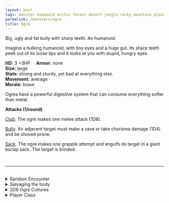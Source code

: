 ```yaml
---
layout: post
tags: monster humanoid arctic forest desert jungle rocky mountain plains swamp city
permalink: /monsters/ogre
title: Ogre
---
```


Big, ugly and fat bully with sharp teeth. An humanoid.

Imagine a hulking humanoid, with tiny eyes and a huge gut. Its sharp teeth peek out of its loose lips and it looks at you with stupid, hungry eyes.

**HD:** 3 +3HP  &nbsp; &nbsp;  **Armor:** none <br>
**Size:** large <br>
**Stats:** strong and sturdy, yet bad at everything else. <br>
**Movement:** average <br>
**Morale:** brave <br>

Ogres have a powerful digestive system that can consume everything softer than metal.

**Attacks (1/round)**

<ins>Club</ins>. The ogre makes one melee attack (1D8).

<ins>Bully</ins>. An adjacent target must make a save or take charisma damage (1D4) and be shoved prone.

<ins>Sack</ins>. The ogre makes one grapple attempt and engulfs its target in a giant burlap sack. The target is blinded.

<br>

---

<br>

<details markdown="1">
<summary>Random Encounter</summary>
1. **Monster:** roll 1D6:
  1. 1 ogre.
  2. 1 ogre
  3. 1 ogre
  4. 2 ogres, one is a warrior.
  5. 1 ogre war beast & 1D6 smaller humanoids.
  6. 1 ogre & 1D6 goons
1. **Lair:** A messy kitchen with human bones. <br>    &nbsp; OR <br>    **Omen:** Heavy footsteps and a burp.
1. **Spoor:** A fire pit with a dirty skewer, still warm.
1. **Tracks:** Pretty easy: flattened vegetation and trash.
1. **Trace:** A frightened family traveling with their children disguised as packs of twigs.
1. **Trace:** A giant dirty pot.
</details>

<details markdown="1">
<summary>Salvaging the body</summary>
You find the monster's weapons and ... (Roll as many times as the HD of the monster)

1. A bone of suspicious origin. Used for broth.
1. A human skull.
1. A skewer.
1. Pieces of a chair or stool.
1. A bag of stolen shinies. (valuable)
1. A flintstone.
</details>

<details markdown="1">
<summary>2D6 Ogre Cultures</summary>
Combine the result of both tables to get the broad lines of this humanoid culture in this part of the world.

**Cultures**
1. The ones that live in a big castle they stole.
1. The ones that are part of a big humanoid horde invading the land.
1. The ones that grow giant vegetables in a hidden farm.
1. The ones that live in huts at the outskirts of town.
1. The ones that run a gigantic inn.
1. The ones that are part of a local crime organization.

**Features**
1. They are actually local babies abducted and fed by hags.
1. Their ruler has a powerful magical item that causes earthquakes.
1. They are looking for a mythical type of food.
1. The have goblin slaves that actually are the brains of their culture.
1. They are extremely rich, and live like kings.
1. They are actually pretty sweet.
</details>

<details markdown="1">
<summary>Player Class</summary>
Play as an [ogre](https://saltygoo.github.io/class/ogre)!
</details>

